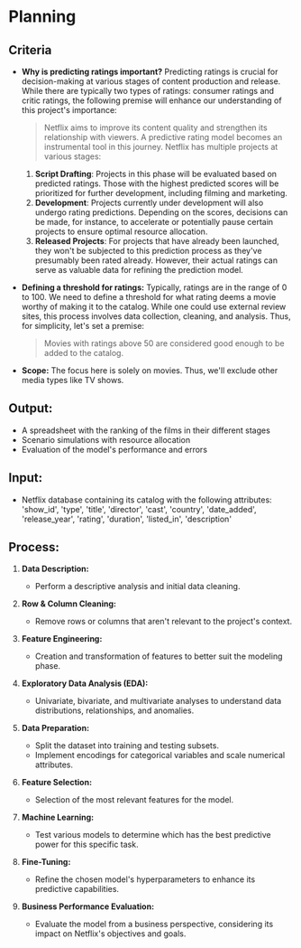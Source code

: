 # Planning

## Criteria

- **Why is predicting ratings important?**
    Predicting ratings is crucial for decision-making at various stages of content production and release. While there are typically two types of ratings: consumer ratings and critic ratings, the following premise will enhance our understanding of this project's importance:
    > Netflix aims to improve its content quality and strengthen its relationship with viewers. A predictive rating model becomes an instrumental tool in this journey. Netflix has multiple projects at various stages:
    1. **Script Drafting**: Projects in this phase will be evaluated based on predicted ratings. Those with the highest predicted scores will be prioritized for further development, including filming and marketing.
    2. **Development**: Projects currently under development will also undergo rating predictions. Depending on the scores, decisions can be made, for instance, to accelerate or potentially pause certain projects to ensure optimal resource allocation.
    3. **Released Projects**: For projects that have already been launched, they won't be subjected to this prediction process as they've presumably been rated already. However, their actual ratings can serve as valuable data for refining the prediction model.

- **Defining a threshold for ratings:**
    Typically, ratings are in the range of 0 to 100. We need to define a threshold for what rating deems a movie worthy of making it to the catalog. While one could use external review sites, this process involves data collection, cleaning, and analysis. Thus, for simplicity, let's set a premise:
    > Movies with ratings above 50 are considered good enough to be added to the catalog.

- **Scope:**
    The focus here is solely on movies. Thus, we'll exclude other media types like TV shows.

## Output:
- A spreadsheet with the ranking of the films in their different stages
- Scenario simulations with resource allocation
- Evaluation of the model's performance and errors

## Input:
- Netflix database containing its catalog with the following attributes:
    'show_id', 'type', 'title', 'director', 'cast', 'country', 'date_added', 'release_year', 'rating', 'duration', 'listed_in', 'description'

## Process:
1. **Data Description:**
    - Perform a descriptive analysis and initial data cleaning.

2. **Row & Column Cleaning:**
    - Remove rows or columns that aren't relevant to the project's context.

3. **Feature Engineering:**
    - Creation and transformation of features to better suit the modeling phase.

4. **Exploratory Data Analysis (EDA):**
    - Univariate, bivariate, and multivariate analyses to understand data distributions, relationships, and anomalies.

5. **Data Preparation:**
    - Split the dataset into training and testing subsets.
    - Implement encodings for categorical variables and scale numerical attributes.

6. **Feature Selection:**
    - Selection of the most relevant features for the model.

7. **Machine Learning:**
    - Test various models to determine which has the best predictive power for this specific task.

8. **Fine-Tuning:**
    - Refine the chosen model's hyperparameters to enhance its predictive capabilities.

9. **Business Performance Evaluation:**
    - Evaluate the model from a business perspective, considering its impact on Netflix's objectives and goals.
